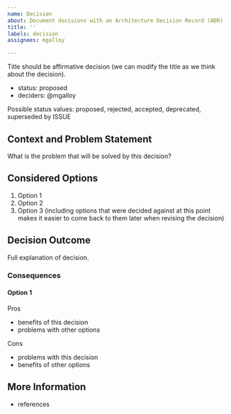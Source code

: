 ```yaml
---
name: Decision
about: Document decisions with an Architecture Decision Record (ADR)
title: ''
labels: decision
assignees: mgalloy

---
```


Title should be affirmative decision (we can modify the title as we think about the decision).

- status: proposed
- deciders: @mgalloy

Possible status values: proposed, rejected, accepted, deprecated, superseded by ISSUE

## Context and Problem Statement

What is the problem that will be solved by this decision?

## Considered Options

1. Option 1 
2. Option 2
3. Option 3 (including options that were decided against at this point makes it easier to come back to them later when revising the decision)

## Decision Outcome

Full explanation of decision.

### Consequences

#### Option 1

Pros

- benefits of this decision
- problems with other options

Cons

- problems with this decision
- benefits of other options

## More Information

- references
